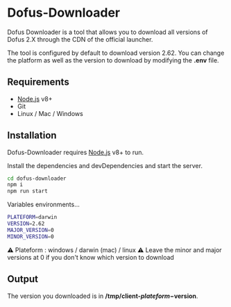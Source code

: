 # Dofus-Downloader

Dofus Downloader is a tool that allows you to download all versions of Dofus 2.X through the CDN of the official launcher.

The tool is configured by default to download version 2.62.
You can change the platform as well as the version to download by modifying the **.env** file.

## Requirements

- [Node.js](https://nodejs.org/) v8+
- Git
- Linux / Mac / Windows


## Installation

Dofus-Downloader requires [Node.js](https://nodejs.org/) v8+ to run.

Install the dependencies and devDependencies and start the server.

```sh
cd dofus-downloader
npm i
npm run start
```

Variables environments...

```sh
PLATEFORM=darwin
VERSION=2.62
MAJOR_VERSION=0
MINOR_VERSION=0
```

⚠️ Plateform : windows / darwin (mac) / linux
⚠️ Leave the minor and major versions at 0 if you don't know which version to download

## Output

The version you downloaded is in **/tmp/client-$plateform-$version**.
